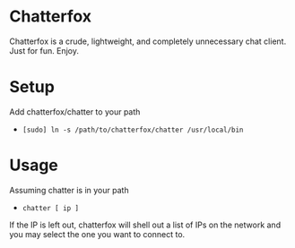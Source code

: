 Chatterfox
==========
Chatterfox is a crude, lightweight, and completely unnecessary chat client. Just for fun. Enjoy.

Setup
=====
Add chatterfox/chatter to your path
* ```[sudo] ln -s /path/to/chatterfox/chatter /usr/local/bin```

Usage
=====
Assuming chatter is in your path
* ```chatter [ ip ]```

If the IP is left out, chatterfox will shell out a list of IPs on the network and you may select the one you want to connect to.
